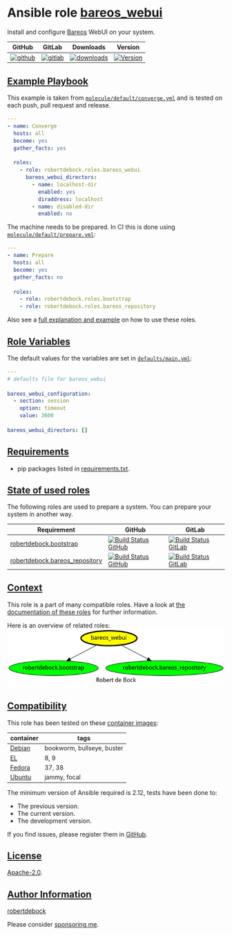 # Ansible role [bareos_webui](#bareos_webui)

Install and configure [Bareos](https://www.bareos.com/) WebUI on your system.

|GitHub|GitLab|Downloads|Version|
|------|------|---------|-------|
|[![github](https://github.com/robertdebock/ansible-role-bareos_webui/workflows/Ansible%20Molecule/badge.svg)](https://github.com/robertdebock/ansible-role-bareos_webui/actions)|[![gitlab](https://gitlab.com/robertdebock-iac/ansible-role-bareos_webui/badges/master/pipeline.svg)](https://gitlab.com/robertdebock-iac/ansible-role-bareos_webui)|[![downloads](https://img.shields.io/ansible/role/d/32435)](https://galaxy.ansible.com/robertdebock/bareos_webui)|[![Version](https://img.shields.io/github/release/robertdebock/ansible-role-bareos_webui.svg)](https://github.com/robertdebock/ansible-role-bareos_webui/releases/)|

## [Example Playbook](#example-playbook)

This example is taken from [`molecule/default/converge.yml`](https://github.com/robertdebock/ansible-role-bareos_webui/blob/master/molecule/default/converge.yml) and is tested on each push, pull request and release.

```yaml
---
- name: Converge
  hosts: all
  become: yes
  gather_facts: yes

  roles:
    - role: robertdebock.roles.bareos_webui
      bareos_webui_directors:
        - name: localhost-dir
          enabled: yes
          diraddress: localhost
        - name: disabled-dir
          enabled: no
```

The machine needs to be prepared. In CI this is done using [`molecule/default/prepare.yml`](https://github.com/robertdebock/ansible-role-bareos_webui/blob/master/molecule/default/prepare.yml):

```yaml
---
- name: Prepare
  hosts: all
  become: yes
  gather_facts: no

  roles:
    - role: robertdebock.roles.bootstrap
    - role: robertdebock.roles.bareos_repository
```

Also see a [full explanation and example](https://robertdebock.nl/how-to-use-these-roles.html) on how to use these roles.

## [Role Variables](#role-variables)

The default values for the variables are set in [`defaults/main.yml`](https://github.com/robertdebock/ansible-role-bareos_webui/blob/master/defaults/main.yml):

```yaml
---
# defaults file for bareos_webui

bareos_webui_configuration:
  - section: session
    option: timeout
    value: 3600

bareos_webui_directors: []
```

## [Requirements](#requirements)

- pip packages listed in [requirements.txt](https://github.com/robertdebock/ansible-role-bareos_webui/blob/master/requirements.txt).

## [State of used roles](#state-of-used-roles)

The following roles are used to prepare a system. You can prepare your system in another way.

| Requirement | GitHub | GitLab |
|-------------|--------|--------|
|[robertdebock.bootstrap](https://galaxy.ansible.com/robertdebock/bootstrap)|[![Build Status GitHub](https://github.com/robertdebock/ansible-role-bootstrap/workflows/Ansible%20Molecule/badge.svg)](https://github.com/robertdebock/ansible-role-bootstrap/actions)|[![Build Status GitLab](https://gitlab.com/robertdebock-iac/ansible-role-bootstrap/badges/master/pipeline.svg)](https://gitlab.com/robertdebock-iac/ansible-role-bootstrap)|
|[robertdebock.bareos_repository](https://galaxy.ansible.com/robertdebock/bareos_repository)|[![Build Status GitHub](https://github.com/robertdebock/ansible-role-bareos_repository/workflows/Ansible%20Molecule/badge.svg)](https://github.com/robertdebock/ansible-role-bareos_repository/actions)|[![Build Status GitLab](https://gitlab.com/robertdebock-iac/ansible-role-bareos_repository/badges/master/pipeline.svg)](https://gitlab.com/robertdebock-iac/ansible-role-bareos_repository)|

## [Context](#context)

This role is a part of many compatible roles. Have a look at [the documentation of these roles](https://robertdebock.nl/) for further information.

Here is an overview of related roles:
![dependencies](https://raw.githubusercontent.com/robertdebock/ansible-role-bareos_webui/png/requirements.png "Dependencies")

## [Compatibility](#compatibility)

This role has been tested on these [container images](https://hub.docker.com/u/robertdebock):

|container|tags|
|---------|----|
|[Debian](https://hub.docker.com/r/robertdebock/debian)|bookworm, bullseye, buster|
|[EL](https://hub.docker.com/r/robertdebock/enterpriselinux)|8, 9|
|[Fedora](https://hub.docker.com/r/robertdebock/fedora/)|37, 38|
|[Ubuntu](https://hub.docker.com/r/robertdebock/ubuntu)|jammy, focal|

The minimum version of Ansible required is 2.12, tests have been done to:

- The previous version.
- The current version.
- The development version.

If you find issues, please register them in [GitHub](https://github.com/robertdebock/ansible-role-bareos_webui/issues).

## [License](#license)

[Apache-2.0](https://github.com/robertdebock/ansible-role-bareos_webui/blob/master/LICENSE).

## [Author Information](#author-information)

[robertdebock](https://robertdebock.nl/)

Please consider [sponsoring me](https://github.com/sponsors/robertdebock).
